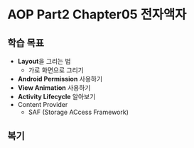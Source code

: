 # AOP Part2 Chapter05 전자액자

## 학습 목표

- **Layout**을 그리는 법
  - 가로 화면으로 그리기
- **Android Permission** 사용하기
- **View Animation** 사용하기
- **Activity Lifecycle** 알아보기
- Content Provider
  - SAF (Storage ACcess Framework)

## 복기

